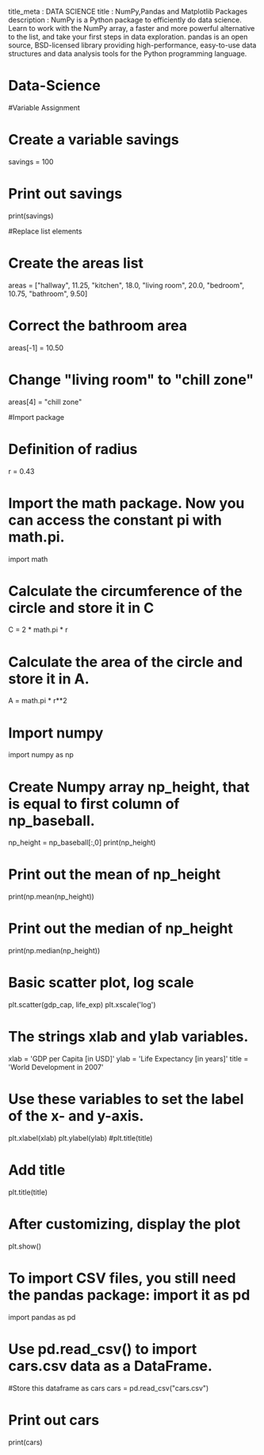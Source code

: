 title_meta  : DATA SCIENCE
title       : NumPy,Pandas and Matplotlib Packages
description : NumPy is a Python package to efficiently do data science. Learn to work with the NumPy array, a faster and more powerful alternative to the list, and take your first steps in data exploration. pandas is an open source, BSD-licensed library providing high-performance, easy-to-use data structures and data analysis tools for the Python programming language.


# Data-Science

#Variable Assignment
# Create a variable savings
savings = 100

# Print out savings
print(savings)

#Replace list elements
# Create the areas list
areas = ["hallway", 11.25, "kitchen", 18.0, "living room", 20.0, "bedroom", 10.75, "bathroom", 9.50]

# Correct the bathroom area
areas[-1] = 10.50

# Change "living room" to "chill zone"
areas[4] = "chill zone"

#Import package
# Definition of radius
r = 0.43

# Import the math package. Now you can access the constant pi with math.pi.
import math

# Calculate the circumference of the circle and store it in C
C = 2 * math.pi * r

# Calculate the area of the circle and store it in A.
A = math.pi * r**2

# Import numpy
import numpy as np

# Create Numpy array np_height, that is equal to first column of np_baseball.
np_height = np_baseball[:,0]
print(np_height)

# Print out the mean of np_height
print(np.mean(np_height))

# Print out the median of np_height
print(np.median(np_height))

# Basic scatter plot, log scale
plt.scatter(gdp_cap, life_exp)
plt.xscale('log') 

# The strings xlab and ylab variables. 
xlab = 'GDP per Capita [in USD]'
ylab = 'Life Expectancy [in years]'
title = 'World Development in 2007'

# Use these variables to set the label of the x- and y-axis.
plt.xlabel(xlab)
plt.ylabel(ylab)
#plt.title(title)


# Add title
plt.title(title)

# After customizing, display the plot
plt.show()

# To import CSV files, you still need the pandas package: import it as pd
import pandas as pd

# Use pd.read_csv() to import cars.csv data as a DataFrame. 
#Store this dataframe as cars
cars = pd.read_csv("cars.csv")

# Print out cars
print(cars)
